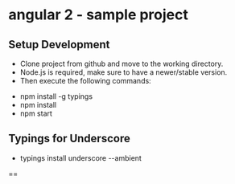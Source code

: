 # angular 2 - sample project

## Setup Development
- Clone project from github and move to the working directory.
- Node.js is required, make sure to have a newer/stable version.
- Then execute the following commands:

* npm install -g typings 
* npm install
* npm start

## Typings for Underscore
* typings install underscore --ambient

==
